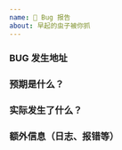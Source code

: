 ```yaml
---
name: 🐛 Bug 报告
about: 早起的虫子被你抓
---
```


<!--
请确保已阅读 [文档](https://github.com/Xtao-Labs/PagerMaid-Modify/wiki) 内相关部分，并按照模版提供信息
否则 issue 将被立即关闭，请勿重复提issue
-->

### BUG 发生地址

### 预期是什么？

### 实际发生了什么？

### 额外信息（日志、报错等）

<!--
请确保您部署的是[主线 master 分支](https://github.com/Xtao-Labs/PagerMaid-Modify/tree/master)的最新版

generated by github-issue-template
-->
